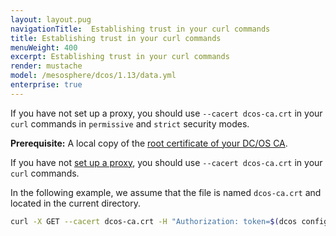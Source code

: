```yaml
---
layout: layout.pug
navigationTitle:  Establishing trust in your curl commands
title: Establishing trust in your curl commands
menuWeight: 400
excerpt: Establishing trust in your curl commands
render: mustache
model: /mesosphere/dcos/1.13/data.yml
enterprise: true
---
```

<!-- The source repository for this topic is https://github.com/dcos/dcos-docs-site -->

If you have not set up a proxy, you should use `--cacert dcos-ca.crt` in your `curl` commands in `permissive` and `strict` security modes.

**Prerequisite:** A local copy of the [root certificate of your DC/OS CA](/mesosphere/dcos/1.13/security/ent/tls-ssl/get-cert/).

If you have not [set up a proxy](/mesosphere/dcos/1.13/security/ent/tls-ssl/haproxy-adminrouter/), you should use `--cacert dcos-ca.crt` in your `curl` commands.

In the following example, we assume that the file is named `dcos-ca.crt` and located in the current directory.

```bash
curl -X GET --cacert dcos-ca.crt -H "Authorization: token=$(dcos config show core.dcos_acs_token)" $(dcos config show core.dcos_url)/acs/api/v1/users
```

